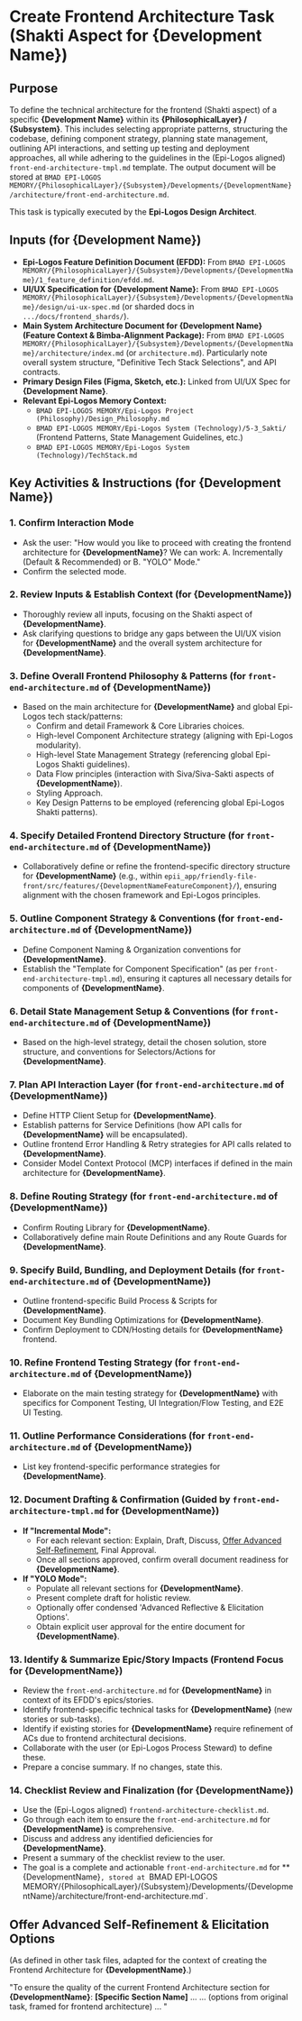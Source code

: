# Create Frontend Architecture Task (Shakti Aspect for {Development Name})

## Purpose

To define the technical architecture for the frontend (Shakti aspect) of a specific **{Development Name}** within its **{PhilosophicalLayer} / {Subsystem}**. This includes selecting appropriate patterns, structuring the codebase, defining component strategy, planning state management, outlining API interactions, and setting up testing and deployment approaches, all while adhering to the guidelines in the (Epi-Logos aligned) `front-end-architecture-tmpl.md` template. The output document will be stored at `BMAD EPI-LOGOS MEMORY/{PhilosophicalLayer}/{Subsystem}/Developments/{DevelopmentName}/architecture/front-end-architecture.md`.

This task is typically executed by the **Epi-Logos Design Architect**.

## Inputs (for {Development Name})

- **Epi-Logos Feature Definition Document (EFDD):** From `BMAD EPI-LOGOS MEMORY/{PhilosophicalLayer}/{Subsystem}/Developments/{DevelopmentName}/1_feature_definition/efdd.md`.
- **UI/UX Specification for {Development Name}:** From `BMAD EPI-LOGOS MEMORY/{PhilosophicalLayer}/{Subsystem}/Developments/{DevelopmentName}/design/ui-ux-spec.md` (or sharded docs in `.../docs/frontend_shards/`).
- **Main System Architecture Document for {Development Name} (Feature Context & Bimba-Alignment Package):** From `BMAD EPI-LOGOS MEMORY/{PhilosophicalLayer}/{Subsystem}/Developments/{DevelopmentName}/architecture/index.md` (or `architecture.md`). Particularly note overall system structure, "Definitive Tech Stack Selections", and API contracts.
- **Primary Design Files (Figma, Sketch, etc.):** Linked from UI/UX Spec for **{Development Name}**.
- **Relevant Epi-Logos Memory Context:**
    - `BMAD EPI-LOGOS MEMORY/Epi-Logos Project (Philosophy)/Design_Philosophy.md`
    - `BMAD EPI-LOGOS MEMORY/Epi-Logos System (Technology)/5-3_Sakti/` (Frontend Patterns, State Management Guidelines, etc.)
    - `BMAD EPI-LOGOS MEMORY/Epi-Logos System (Technology)/TechStack.md`

## Key Activities & Instructions (for {Development Name})

### 1. Confirm Interaction Mode

- Ask the user: "How would you like to proceed with creating the frontend architecture for **{DevelopmentName}**? We can work: A. Incrementally (Default & Recommended) or B. "YOLO" Mode."
- Confirm the selected mode.

### 2. Review Inputs & Establish Context (for {DevelopmentName})

- Thoroughly review all inputs, focusing on the Shakti aspect of **{DevelopmentName}**.
- Ask clarifying questions to bridge any gaps between the UI/UX vision for **{DevelopmentName}** and the overall system architecture for **{DevelopmentName}**.

### 3. Define Overall Frontend Philosophy & Patterns (for `front-end-architecture.md` of {DevelopmentName})

- Based on the main architecture for **{DevelopmentName}** and global Epi-Logos tech stack/patterns:
  - Confirm and detail Framework & Core Libraries choices.
  - High-level Component Architecture strategy (aligning with Epi-Logos modularity).
  - High-level State Management Strategy (referencing global Epi-Logos Shakti guidelines).
  - Data Flow principles (interaction with Siva/Siva-Sakti aspects of **{DevelopmentName}**).
  - Styling Approach.
  - Key Design Patterns to be employed (referencing global Epi-Logos Shakti patterns).

### 4. Specify Detailed Frontend Directory Structure (for `front-end-architecture.md` of {DevelopmentName})

- Collaboratively define or refine the frontend-specific directory structure for **{DevelopmentName}** (e.g., within `epii_app/friendly-file-front/src/features/{DevelopmentNameFeatureComponent}/`), ensuring alignment with the chosen framework and Epi-Logos principles.

### 5. Outline Component Strategy & Conventions (for `front-end-architecture.md` of {DevelopmentName})

- Define Component Naming & Organization conventions for **{DevelopmentName}**.
- Establish the "Template for Component Specification" (as per `front-end-architecture-tmpl.md`), ensuring it captures all necessary details for components of **{DevelopmentName}**.

### 6. Detail State Management Setup & Conventions (for `front-end-architecture.md` of {DevelopmentName})

- Based on the high-level strategy, detail the chosen solution, store structure, and conventions for Selectors/Actions for **{DevelopmentName}**.

### 7. Plan API Interaction Layer (for `front-end-architecture.md` of {DevelopmentName})

- Define HTTP Client Setup for **{DevelopmentName}**.
- Establish patterns for Service Definitions (how API calls for **{DevelopmentName}** will be encapsulated).
- Outline frontend Error Handling & Retry strategies for API calls related to **{DevelopmentName}**.
- Consider Model Context Protocol (MCP) interfaces if defined in the main architecture for **{DevelopmentName}**.

### 8. Define Routing Strategy (for `front-end-architecture.md` of {DevelopmentName})

- Confirm Routing Library for **{DevelopmentName}**.
- Collaboratively define main Route Definitions and any Route Guards for **{DevelopmentName}**.

### 9. Specify Build, Bundling, and Deployment Details (for `front-end-architecture.md` of {DevelopmentName})

- Outline frontend-specific Build Process & Scripts for **{DevelopmentName}**.
- Document Key Bundling Optimizations for **{DevelopmentName}**.
- Confirm Deployment to CDN/Hosting details for **{DevelopmentName}** frontend.

### 10. Refine Frontend Testing Strategy (for `front-end-architecture.md` of {DevelopmentName})

- Elaborate on the main testing strategy for **{DevelopmentName}** with specifics for Component Testing, UI Integration/Flow Testing, and E2E UI Testing.

### 11. Outline Performance Considerations (for `front-end-architecture.md` of {DevelopmentName})

- List key frontend-specific performance strategies for **{DevelopmentName}**.

### 12. Document Drafting & Confirmation (Guided by `front-end-architecture-tmpl.md` for {DevelopmentName})

- **If "Incremental Mode":**
  - For each relevant section: Explain, Draft, Discuss, [Offer Advanced Self-Refinement](#offer-advanced-self-refinement--elicitation-options), Final Approval.
  - Once all sections approved, confirm overall document readiness for **{DevelopmentName}**.
- **If "YOLO Mode":**
  - Populate all relevant sections for **{DevelopmentName}**.
  - Present complete draft for holistic review.
  - Optionally offer condensed 'Advanced Reflective & Elicitation Options'.
  - Obtain explicit user approval for the entire document for **{DevelopmentName}**.

### 13. Identify & Summarize Epic/Story Impacts (Frontend Focus for {DevelopmentName})

- Review the `front-end-architecture.md` for **{DevelopmentName}** in context of its EFDD's epics/stories.
- Identify frontend-specific technical tasks for **{DevelopmentName}** (new stories or sub-tasks).
- Identify if existing stories for **{DevelopmentName}** require refinement of ACs due to frontend architectural decisions.
- Collaborate with the user (or Epi-Logos Process Steward) to define these.
- Prepare a concise summary. If no changes, state this.

### 14. Checklist Review and Finalization (for {DevelopmentName})

- Use the (Epi-Logos aligned) `frontend-architecture-checklist.md`.
- Go through each item to ensure the `front-end-architecture.md` for **{DevelopmentName}** is comprehensive.
- Discuss and address any identified deficiencies for **{DevelopmentName}**.
- Present a summary of the checklist review to the user.
- The goal is a complete and actionable `front-end-architecture.md` for **{DevelopmentName}`, stored at `BMAD EPI-LOGOS MEMORY/{PhilosophicalLayer}/{Subsystem}/Developments/{DevelopmentName}/architecture/front-end-architecture.md`.

## Offer Advanced Self-Refinement & Elicitation Options
(As defined in other task files, adapted for the context of creating the Frontend Architecture for **{DevelopmentName}**.)

"To ensure the quality of the current Frontend Architecture section for **{DevelopmentName}**: **[Specific Section Name]** ...
... (options from original task, framed for frontend architecture) ...
"
